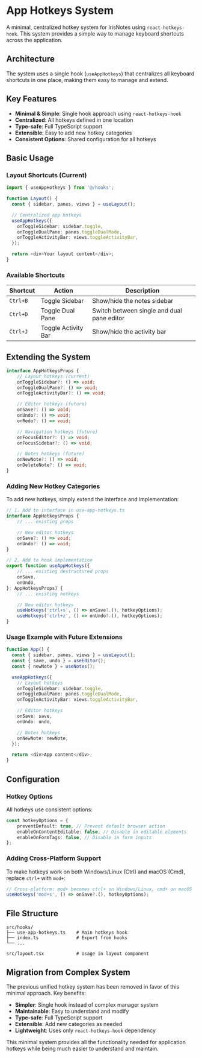 # App Hotkeys System

A minimal, centralized hotkey system for IrisNotes using `react-hotkeys-hook`. This system provides a simple way to manage keyboard shortcuts across the application.

## Architecture

The system uses a single hook (`useAppHotkeys`) that centralizes all keyboard shortcuts in one place, making them easy to manage and extend.

## Key Features

- **Minimal & Simple**: Single hook approach using `react-hotkeys-hook`
- **Centralized**: All hotkeys defined in one location
- **Type-safe**: Full TypeScript support
- **Extensible**: Easy to add new hotkey categories
- **Consistent Options**: Shared configuration for all hotkeys

## Basic Usage

### Layout Shortcuts (Current)

```typescript
import { useAppHotkeys } from '@/hooks';

function Layout() {
  const { sidebar, panes, views } = useLayout();

  // Centralized app hotkeys
  useAppHotkeys({
    onToggleSidebar: sidebar.toggle,
    onToggleDualPane: panes.toggleDualMode,
    onToggleActivityBar: views.toggleActivityBar,
  });

  return <div>Your layout content</div>;
}
```

### Available Shortcuts

| Shortcut | Action              | Description                                |
| -------- | ------------------- | ------------------------------------------ |
| `Ctrl+B` | Toggle Sidebar      | Show/hide the notes sidebar                |
| `Ctrl+D` | Toggle Dual Pane    | Switch between single and dual pane editor |
| `Ctrl+J` | Toggle Activity Bar | Show/hide the activity bar                 |

## Extending the System

```typescript
interface AppHotkeysProps {
	// Layout hotkeys (current)
	onToggleSidebar?: () => void;
	onToggleDualPane?: () => void;
	onToggleActivityBar?: () => void;

	// Editor hotkeys (future)
	onSave?: () => void;
	onUndo?: () => void;
	onRedo?: () => void;

	// Navigation hotkeys (future)
	onFocusEditor?: () => void;
	onFocusSidebar?: () => void;

	// Notes hotkeys (future)
	onNewNote?: () => void;
	onDeleteNote?: () => void;
}
```

### Adding New Hotkey Categories

To add new hotkeys, simply extend the interface and implementation:

```typescript
// 1. Add to interface in use-app-hotkeys.ts
interface AppHotkeysProps {
	// ... existing props

	// New editor hotkeys
	onSave?: () => void;
	onUndo?: () => void;
}

// 2. Add to hook implementation
export function useAppHotkeys({
	// ... existing destructured props
	onSave,
	onUndo,
}: AppHotkeysProps) {
	// ... existing hotkeys

	// New editor hotkeys
	useHotkeys('ctrl+s', () => onSave?.(), hotkeyOptions);
	useHotkeys('ctrl+z', () => onUndo?.(), hotkeyOptions);
}
```

### Usage Example with Future Extensions

```typescript
function App() {
  const { sidebar, panes, views } = useLayout();
  const { save, undo } = useEditor();
  const { newNote } = useNotes();

  useAppHotkeys({
    // Layout hotkeys
    onToggleSidebar: sidebar.toggle,
    onToggleDualPane: panes.toggleDualMode,
    onToggleActivityBar: views.toggleActivityBar,

    // Editor hotkeys
    onSave: save,
    onUndo: undo,

    // Notes hotkeys
    onNewNote: newNote,
  });

  return <div>App content</div>;
}
```

## Configuration

### Hotkey Options

All hotkeys use consistent options:

```typescript
const hotkeyOptions = {
	preventDefault: true, // Prevent default browser action
	enableOnContentEditable: false, // Disable in editable elements
	enableOnFormTags: false, // Disable in form inputs
};
```

### Adding Cross-Platform Support

To make hotkeys work on both Windows/Linux (Ctrl) and macOS (Cmd), replace `ctrl+` with `mod+`:

```typescript
// Cross-platform: mod+ becomes ctrl+ on Windows/Linux, cmd+ on macOS
useHotkeys('mod+s', () => onSave?.(), hotkeyOptions);
```

## File Structure

```
src/hooks/
├── use-app-hotkeys.ts    # Main hotkeys hook
├── index.ts              # Export from hooks
└── ...

src/layout.tsx            # Usage in layout component
```

## Migration from Complex System

The previous unified hotkey system has been removed in favor of this minimal approach. Key benefits:

- **Simpler**: Single hook instead of complex manager system
- **Maintainable**: Easy to understand and modify
- **Type-safe**: Full TypeScript support
- **Extensible**: Add new categories as needed
- **Lightweight**: Uses only `react-hotkeys-hook` dependency

This minimal system provides all the functionality needed for application hotkeys while being much easier to understand and maintain.
